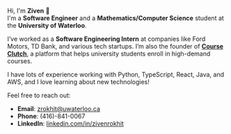 Hi, I'm **Ziven** 👋  
I'm a **Software Engineer** and a **Mathematics/Computer Science** student at the **University of Waterloo**.

I’ve worked as a **Software Engineering Intern** at companies like Ford Motors, TD Bank, and various tech startups. I’m also the founder of [**Course Clutch**](https://courseclutch.com), a platform that helps university students enroll in high-demand courses.

I have lots of experience working with Python, TypeScript, React, Java, and AWS, and I love learning about new technologies!

Feel free to reach out:  
- **Email**: [zrokhit@uwaterloo.ca](mailto:zrokhit@uwaterloo.ca)  
- **Phone**: (416)-841-0067  
- **LinkedIn**: [linkedin.com/in/zivenrokhit](https://linkedin.com/in/zivenrokhit)
